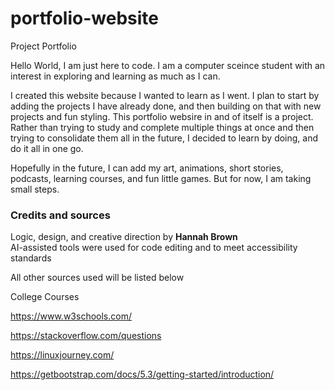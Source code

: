# portfolio-website
Project Portfolio

Hello World, I am just here to code. I am a computer sceince student with an interest in exploring and learning as much as I can.  

I created this website because I wanted to learn as I went. I plan to start by adding the projects I have already done, and then building on that with new projects and fun styling. This portfolio websire in and of itself is a project. Rather than trying to study and complete multiple things at once and then trying to consolidate them all in the future, I decided to learn by doing, and do it all in one go. 

Hopefully in the future, I can add my art, animations, short stories, podcasts, learning courses, and fun little games. But for now, I am taking small steps.  



### Credits and sources

Logic, design, and creative direction by **Hannah Brown**   
AI-assisted tools were used for code editing and to meet accessibility standards

All other sources used will be listed below

  College Courses
  
  https://www.w3schools.com/
  
  https://stackoverflow.com/questions
  
  https://linuxjourney.com/
  
  https://getbootstrap.com/docs/5.3/getting-started/introduction/
  


